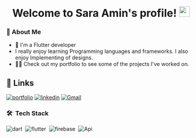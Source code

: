 

<h1 align="center">
  Welcome to Sara Amin's profile!
  <img src="https://media.giphy.com/media/hvRJCLFzcasrR4ia7z/giphy.gif" width="28">
</h1>

<h3>🚀 About Me</h3> 

- 🏢 I'm a Flutter developer
- I really enjoy learning Programming languages and frameworks. I also enjoy Implementing of designs. 
- 👨‍💻 Check out my portfolio   to see some of the projects I've worked on.

## 🔗 Links
[![portfolio](https://img.shields.io/badge/my_portfolio-000?style=for-the-badge&logo=ko-fi&logoColor=white)](https://katherineoelsner.com/)
[![linkedin](https://img.shields.io/badge/linkedin-0A66C2?style=for-the-badge&logo=linkedin&logoColor=white)](https://www.linkedin.com/in/sara-amin-17b15524b)
[![Gmail](https://img.shields.io/badge/Gmail-c14438?style=for-the-badge&logo=linkedin&logoColor=white)](mailto:saraaminelsaid@gmail.com)

### 🛠 &nbsp;Tech Stack
![dart](https://img.shields.io/badge/-JavaScript-05122A?style=flat&logo=javascript)&nbsp;
![flutter](https://img.shields.io/badge/-Bootstrap-05122A?style=flat&logo=bootstrap&logoColor=563D7C)&nbsp;
![firebase](https://img.shields.io/badge/-HTML-05122A?style=flat&logo=HTML5)&nbsp;
![Api](https://img.shields.io/badge/-CSS-05122A?style=flat&logo=CSS3&logoColor=1572B6)&nbsp;






